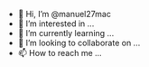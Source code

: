 - 👋 Hi, I’m @manuel27mac
- 👀 I’m interested in ...
- 🌱 I’m currently learning ...
- 💞️ I’m looking to collaborate on ...
- 📫 How to reach me ...

<!---
manuel27mac/manuel27mac is a ✨ special ✨ repository because its `README.md` (this file) appears on your GitHub profile.
You can click the Preview link to take a look at your changes.
--->
